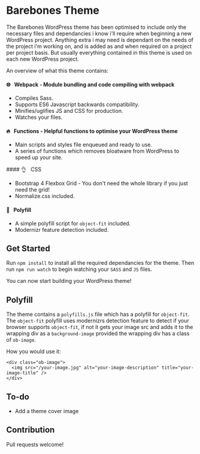 # Barebones Theme

The Barebones WordPress theme has been optimised to include only the necessary files and dependancies i know i'll require when beginning a new WordPress project. Anything extra i may need is dependant on the needs of the project i'm working on, and is added as and when required on a project per project basis. But usually everything contained in this theme is used on each new WordPress project.

An overview of what this theme contains:

#### :globe_with_meridians: &nbsp; Webpack - Module bundling and code compiling with webpack

-   Compiles Sass.
-   Supports ES6 Javascript backwards compatibility.
-   Minifies/uglifies JS and CSS for production.
-   Watches your files.

#### :fire: &nbsp; Functions - Helpful functions to optimise your WordPress theme

-   Main scripts and styles file enqueued and ready to use.
-   A series of functions which removes bloatware from WordPress to speed up your site.

#### :ok_hand: &nbsp; CSS

-   Bootstrap 4 Flexbox Grid - You don't need the whole library if you just need the grid!
-   Normalize.css included.

#### :pray: &nbsp; Polyfill

-   A simple polyfill script for `object-fit` included.
-   Modernizr feature detection included.

## Get Started

Run `npm install` to install all the required dependancies for the theme. Then run `npm run watch` to begin watching your `SASS` and `JS` files.

You can now start building your WordPress theme!

## Polyfill

The theme contains a `polyfills.js` file which has a polyfill for `object-fit`. The `object-fit` polyfill uses modernizrs detection feature to detect if your browser supports `object-fit`, if not it gets your image src and adds it to the wrapping div as a `background-image` provided the wrapping div has a class of `ob-image`.

How you would use it:

```
<div class="ob-image">
  <img src="/your-image.jpg" alt="your-image-description" title="your-image-title" />
</div>
```

## To-do

-   Add a theme cover image

## Contribution

Pull requests welcome!
